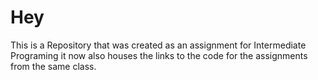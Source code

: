 # Hey
This is a Repository that was created as an assignment for Intermediate Programing it now also houses the links to
the code for the assignments from the same class.
